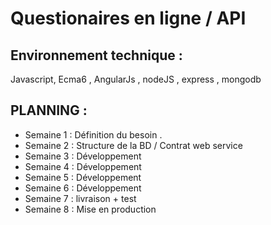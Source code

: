 # Questionaires en ligne / API

## Environnement technique :
Javascript, Ecma6 , AngularJs , nodeJS , express , mongodb

## PLANNING :

* Semaine 1 : Définition du besoin .
* Semaine 2 : Structure de la BD  / Contrat web service
* Semaine 3 : Développement
* Semaine 4 : Développement
* Semaine 5 : Développement
* Semaine 6 : Développement
* Semaine 7 : livraison + test
* Semaine 8 : Mise en production